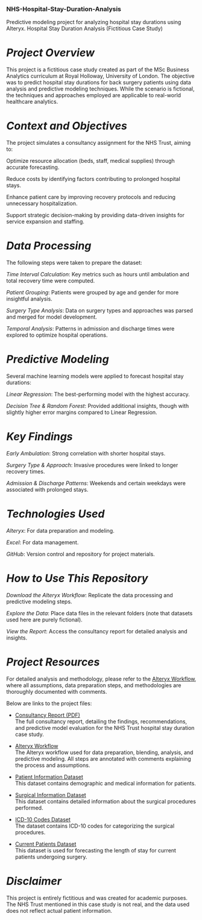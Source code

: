 ### **NHS-Hospital-Stay-Duration-Analysis**
Predictive modeling project for analyzing hospital stay durations using Alteryx.
Hospital Stay Duration Analysis (Fictitious Case Study)

# **_**Project Overview**_**

This project is a fictitious case study created as part of the MSc Business Analytics curriculum at Royal Holloway, University of London. The objective was to predict hospital stay durations for back surgery patients using data analysis and predictive modeling techniques. While the scenario is fictional, the techniques and approaches employed are applicable to real-world healthcare analytics.

# _**Context and Objectives**_

The project simulates a consultancy assignment for the NHS Trust, aiming to:

Optimize resource allocation (beds, staff, medical supplies) through accurate forecasting.

Reduce costs by identifying factors contributing to prolonged hospital stays.

Enhance patient care by improving recovery protocols and reducing unnecessary hospitalization.

Support strategic decision-making by providing data-driven insights for service expansion and staffing.

# _**Data Processing**_

The following steps were taken to prepare the dataset:

_Time Interval Calculation_: Key metrics such as hours until ambulation and total recovery time were computed.

_Patient Grouping_: Patients were grouped by age and gender for more insightful analysis.

_Surgery Type Analysis_: Data on surgery types and approaches was parsed and merged for model development.

_Temporal Analysis_: Patterns in admission and discharge times were explored to optimize hospital operations.


# _**Predictive Modeling**_

Several machine learning models were applied to forecast hospital stay durations:

_Linear Regression_: The best-performing model with the highest accuracy.

_Decision Tree & Random Forest_: Provided additional insights, though with slightly higher error margins compared to Linear Regression.


# _**Key Findings**_

_Early Ambulation_: Strong correlation with shorter hospital stays.

_Surgery Type & Approach_: Invasive procedures were linked to longer recovery times.

_Admission & Discharge Patterns_: Weekends and certain weekdays were associated with prolonged stays.


# _**Technologies Used**_

_Alteryx_: For data preparation and modeling.

_Excel_: For data management.

_GitHub_: Version control and repository for project materials.


# _**How to Use This Repository**_

_Download the Alteryx Workflow_: Replicate the data processing and predictive modeling steps.

_Explore the Data_: Place data files in the relevant folders (note that datasets used here are purely fictional).

_View the Report_: Access the consultancy report for detailed analysis and insights.

# _**Project Resources**_

For detailed analysis and methodology, please refer to the [Alteryx Workflow](https://github.com/magarSushant/NHS-Hospital-Stay-Duration-Analysis/blob/main/NHS-Consultancy%20Atleryx%20Workflow.yxmd), where all assumptions, data preparation steps, and methodologies are thoroughly documented with comments. 

Below are links to the project files:

- [Consultancy Report (PDF)](https://github.com/magarSushant/NHS-Hospital-Stay-Duration-Analysis/blob/main/NHS-Consultancy%20Report.pdf)  
  The full consultancy report, detailing the findings, recommendations, and predictive model evaluation for the NHS Trust hospital stay duration case study.

- [Alteryx Workflow](https://github.com/magarSushant/NHS-Hospital-Stay-Duration-Analysis/blob/main/NHS-Consultancy%20Atleryx%20Workflow.yxmd)  
  The Alteryx workflow used for data preparation, blending, analysis, and predictive modeling. All steps are annotated with comments explaining the process and assumptions.

- [Patient Information Dataset](https://github.com/magarSushant/NHS-Hospital-Stay-Duration-Analysis/blob/main/Datasets/Patient%20Information.xlsx)  
  This dataset contains demographic and medical information for patients.

- [Surgical Information Dataset](https://github.com/magarSushant/NHS-Hospital-Stay-Duration-Analysis/blob/main/Datasets/Surgical%20Information.xlsx)  
  This dataset contains detailed information about the surgical procedures performed.

- [ICD-10 Codes Dataset](https://github.com/magarSushant/NHS-Hospital-Stay-Duration-Analysis/blob/main/Datasets/ICD-10%20Codes.xlsx)  
  The dataset contains ICD-10 codes for categorizing the surgical procedures.

- [Current Patients Dataset](https://github.com/magarSushant/NHS-Hospital-Stay-Duration-Analysis/blob/main/Datasets/Current%20Patients.xlsx)  
  This dataset is used for forecasting the length of stay for current patients undergoing surgery.



# **_Disclaimer_**

This project is entirely fictitious and was created for academic purposes. The NHS Trust mentioned in this case study is not real, and the data used does not reflect actual patient information.

